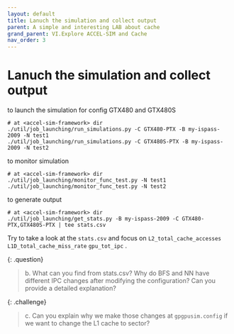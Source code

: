 ```yaml
---
layout: default
title: Lanuch the simulation and collect output
parent: A simple and interesting LAB about cache
grand_parent: VI.Explore ACCEL-SIM and Cache
nav_order: 3
---
```


# Lanuch the simulation and collect output
  
to launch the simulation for config GTX480 and GTX480S
```
# at <accel-sim-framework> dir
./util/job_launching/run_simulations.py -C GTX480-PTX -B my-ispass-2009 -N test1
./util/job_launching/run_simulations.py -C GTX480S-PTX -B my-ispass-2009 -N test2
```

to monitor simulation
```
# at <accel-sim-framework> dir
./util/job_launching/monitor_func_test.py -N test1
./util/job_launching/monitor_func_test.py -N test2
```

to generate output 
```
# at <accel-sim-framework> dir
./util/job_launching/get_stats.py -B my-ispass-2009 -C GTX480-PTX,GTX480S-PTX | tee stats.csv
```

Try to take a look at the `stats.csv` and focus on `L2_total_cache_accesses` `L1D_total_cache_miss_rate` `gpu_tot_ipc` .

{: .question}
> b. What can you find from stats.csv?
> Why do BFS and NN have different IPC changes after modifying the configuration? Can you provide a detailed explanation?

{: .challenge}
> c. Can you explain why we make those changes at `gpgpusim.config` if we want to change the L1 cache to sector?